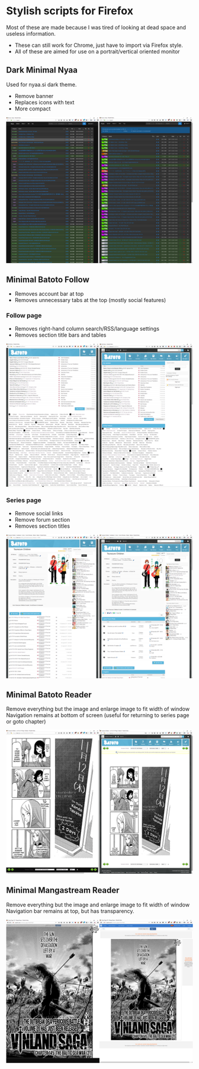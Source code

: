 # Stylish scripts for Firefox
Most of these are made because I was tired of looking at dead space and useless information.
* These can still work for Chrome, just have to import via Firefox style.
* All of these are aimed for use on a portrait/vertical oriented monitor

## Dark Minimal Nyaa ##
Used for nyaa.si dark theme.
* Remove banner
* Replaces icons with text
* More compact

![With | Without on portrait monitor](Images/MinimalNyaasi.png "With/Without")

## Minimal Batoto Follow ##
* Removes account bar at top
* Removes unnecessary tabs at the top (mostly social features)

### Follow page ###
* Removes right-hand column search/RSS/language settings
* Removes section title bars and tables

![With | Without on portrait monitor](Images/MinimalBatotoFollow1.png "With/Without")

### Series page ###
* Remove social links
* Remove forum section
* Removes section titles

![With | Without on portrait monitor](Images/MinimalBatotoFollow2.png "With/Without")

## Minimal Batoto Reader ##
Remove everything but the image and enlarge image to fit width of window
Navigation remains at bottom of screen (useful for returning to series page or goto chapter)

![With | Without on portrait monitor](Images/MinimalBatotoReader.png "With/Without")

## Minimal Mangastream Reader ##
Remove everything but the image and enlarge image to fit width of window
Navigation bar remains at top, but has transparency.

![With | Without on portrait monitor](Images/MinimalMangastream.png "With/Without")
